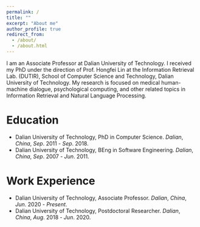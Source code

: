 ```yaml
---
permalink: /
title: ""
excerpt: "About me"
author_profile: true
redirect_from: 
  - /about/
  - /about.html
---
```


I am an Associate Professor at Dalian University of Technology. I received my PhD under the direction of Prof. Hongfei Lin at the Information Retrieval Lab. (DUTIR),  School of Computer Science and Technology, Dalian University of Technology. My research is focused on medical human-machine dialogue, psychological computing, and other related topics in Information Retrieval and Natural Language Processing.

# Education
- Dalian University of Technology, PhD in Computer Science. _Dalian_, _China_, _Sep_. 2011 - _Sep_. 2018.
- Dalian University of Technology, BEng in Software Engineering. _Dalian_, _China_, _Sep_. 2007 - _Jun_. 2011.

# Work Experience
- Dalian University of Technology, Associate Professor. _Dalian_, _China_, _Jun_. 2020 - _Present_.
- Dalian University of Technology, Postdoctoral Researcher. _Dalian_, _China_, _Aug_. 2018 - _Jun_. 2020.

